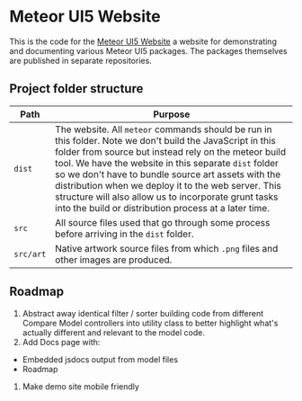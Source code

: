 # Meteor UI5 Website
This is the code for the [Meteor UI5 Website](http://meteor-ui5.propellerlabs.io) a website for demonstrating and documenting various Meteor UI5 packages.  The packages themselves are published in separate repositories.

## Project folder structure
| Path | Purpose |
| ---- | ------- |
| `dist` | The website.  All `meteor` commands should be run in this folder. Note we don't build the JavaScript in this folder from source but instead rely on the meteor build tool. We have the website in this separate `dist` folder so we don't have to bundle source art assets with the distribution when we deploy it to the web server.  This structure will also allow us to incorporate grunt tasks into the build or distribution process at a later time. |
| `src` | All source files used that go through some process before arriving in the `dist` folder. |
| `src/art` | Native artwork source files from which `.png` files and other images are produced. |

## Roadmap

1. Abstract away identical filter / sorter building code from different Compare Model controllers into utility class to better highlight what's actually different and relevant to the model code.
1. Add Docs page with:
  * Embedded jsdocs output from model files
  * Roadmap
1. Make demo site mobile friendly
